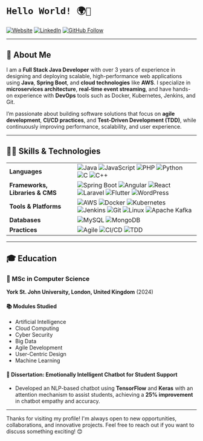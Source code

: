 # `Hello World! 🌍👋`

[![Website](https://img.shields.io/badge/Website-red?style=for-the-badge&logo=google-chrome&logoColor=white)](https://subashbhattarai.com/)
[![LinkedIn](https://img.shields.io/badge/LinkedIn-blue?style=for-the-badge&logo=linkedin)](https://www.linkedin.com/in/bhattaraisubash/)
[![GitHub Follow](https://img.shields.io/github/followers/bhattaraisubash?label=Follow&style=for-the-badge&logo=github)](https://github.com/bhattaraisubash?tab=followers)

---

## 🚀 About Me
I am a **Full Stack Java Developer** with over 3 years of experience in designing and deploying scalable, high-performance web applications using **Java**, **Spring Boot**, and **cloud technologies** like **AWS**. I specialize in **microservices architecture**, **real-time event streaming**, and have hands-on experience with **DevOps** tools such as Docker, Kubernetes, Jenkins, and Git.

I’m passionate about building software solutions that focus on **agile development**, **CI/CD practices**, and **Test-Driven Development (TDD)**, while continuously improving performance, scalability, and user experience.

---

## 👨‍💻 Skills & Technologies

<table>
  <tr>
    <td><strong>Languages</strong></td>
    <td>
      <img src="https://img.shields.io/badge/Java-ED8B00?style=for-the-badge&logo=openjdk&logoColor=white" alt="Java"/>  
      <img src="https://img.shields.io/badge/JavaScript-F7DF1E?style=for-the-badge&logo=javascript&logoColor=black" alt="JavaScript"/>  
      <img src="https://img.shields.io/badge/PHP-777BB4?style=for-the-badge&logo=php&logoColor=white" alt="PHP"/>  
      <img src="https://img.shields.io/badge/Python-3776AB?style=for-the-badge&logo=python&logoColor=white" alt="Python"/>
       <img src="https://img.shields.io/badge/C-00599C?style=for-the-badge&logo=c&logoColor=white" alt="C"/>  
      <img src="https://img.shields.io/badge/C++-00599C?style=for-the-badge&logo=cplusplus&logoColor=white" alt="C++"/>    
    </td>
  </tr>
  <tr>
    <td><strong>Frameworks, Libraries & CMS</strong></td>
    <td>
      <img src="https://img.shields.io/badge/Spring_Boot-6DB33F?style=for-the-badge&logo=spring-boot&logoColor=white" alt="Spring Boot"/>  
      <img src="https://img.shields.io/badge/Angular-DD0031?style=for-the-badge&logo=angular&logoColor=white" alt="Angular"/>
      <img src="https://img.shields.io/badge/React-61DAFB?style=for-the-badge&logo=react&logoColor=black" alt="React" />
      <img src="https://img.shields.io/badge/Laravel-FF2D20?style=for-the-badge&logo=laravel&logoColor=white" alt="Laravel"/>  
      <img src="https://img.shields.io/badge/Flutter-02569B?style=for-the-badge&logo=flutter&logoColor=white" alt="Flutter"/>
      <img src="https://img.shields.io/badge/WordPress-21759B?style=for-the-badge&logo=wordpress&logoColor=white" alt="WordPress" />
    </td>
  </tr>
  <tr>
    <td><strong>Tools & Platforms</strong></td>
    <td>
      <img src="https://img.shields.io/badge/AWS-232F3E?style=for-the-badge&logo=amazon&logoColor=white" alt="AWS"/>  
      <img src="https://img.shields.io/badge/Docker-2496ED?style=for-the-badge&logo=docker&logoColor=white" alt="Docker"/>  
      <img src="https://img.shields.io/badge/Kubernetes-326CE5?style=for-the-badge&logo=kubernetes&logoColor=white" alt="Kubernetes"/>  
      <img src="https://img.shields.io/badge/Jenkins-D24939?style=for-the-badge&logo=jenkins&logoColor=white" alt="Jenkins"/>  
      <img src="https://img.shields.io/badge/Git-F05032?style=for-the-badge&logo=git&logoColor=white" alt="Git"/>  
      <img src="https://img.shields.io/badge/Linux-FCC624?style=for-the-badge&logo=linux&logoColor=black" alt="Linux"/>  
      <img src="https://img.shields.io/badge/Apache_Kafka-231F20?style=for-the-badge&logo=apache-kafka&logoColor=white" alt="Apache Kafka"/>  
    </td>
  </tr>
  <tr>
    <td><strong>Databases</strong></td>
    <td>
      <img src="https://img.shields.io/badge/MySQL-4479A1?style=for-the-badge&logo=mysql&logoColor=white" alt="MySQL"/>  
      <img src="https://img.shields.io/badge/MongoDB-4EA94B?style=for-the-badge&logo=mongodb&logoColor=white" alt="MongoDB"/>  
    </td>
  </tr>
  <tr>
    <td><strong>Practices</strong></td>
    <td>
      <img src="https://img.shields.io/badge/Agile-2496ED?style=for-the-badge&logo=asana&logoColor=white" alt="Agile"/>  
      <img src="https://img.shields.io/badge/CI%2FCD-6DB33F?style=for-the-badge&logo=gitlab&logoColor=white" alt="CI/CD"/>  
      <img src="https://img.shields.io/badge/TDD-FF4088?style=for-the-badge&logo=testing-library&logoColor=white" alt="TDD"/>  
    </td>
  </tr>
</table>

---

## 🎓 Education

### 🏫 MSc in Computer Science
**York St. John University, London, United Kingdom** (2024)  
#### 📚 Modules Studied
  - Artificial Intelligence
  - Cloud Computing
  - Cyber Security
  - Big Data
  - Agile Development
  - User-Centric Design
  - Machine Learning

#### 📖 Dissertation: Emotionally Intelligent Chatbot for Student Support
- Developed an NLP-based chatbot using **TensorFlow** and **Keras** with an attention mechanism to assist students, achieving a **25% improvement** in chatbot empathy and accuracy.

---

Thanks for visiting my profile! I'm always open to new opportunities, collaborations, and innovative projects. Feel free to reach out if you want to discuss something exciting! 😊
